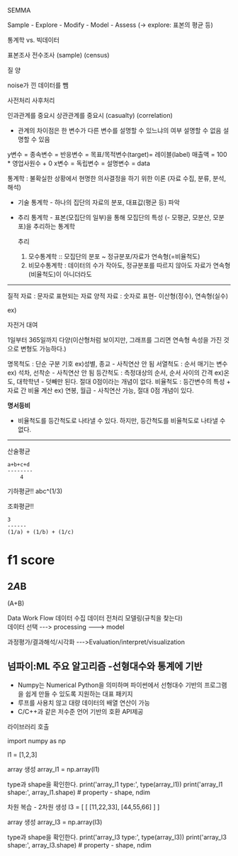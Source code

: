 SEMMA

Sample - Explore - Modify - Model - Assess
        (-> explore: 표본의 평균 등)

통계학 		vs. 	빅데이터


표본조사			전수조사
(sample)			(census)

질			        양

noise가 낀
데이터를 뺌

사전처리               사후처리

인과관계를 중요시	  상관관계를 중요시
(casualty)             (correlation)

- 관계의 차이점은 한 변수가 다른 변수를 설명할 수 있느냐의 여부
설명할 수 없음          설명할 수 있음

y변수  = 종속변수 = 반응변수 = 목표/목적변수(target)= 레이블(label)
매출액 = 100 * 영업사원수 + 0
x변수 = 독립변수 = 설명변수 = data

통계학 : 불확실한 상황에서 현명한 의사결정을 하기 위한 이론
(자료 수집, 분류, 분석, 해석)

- 기술 통계학 - 하나의 집단의 자료의 분포, 대표값(평균 등) 파악
- 추리 통계학 - 표본(모집단의 일부)을 통해 모집단의 특성 (- 모평균, 모분산, 모분포)을 추리하는 통계학
  
  추리 
    1. 모수통계학 :: 모집단의 분포 ~ 정규분포/자료가 연속형(=비율척도)
    2. 비모수통계학 : 데이터의 수가 작아도, 정규분포를 따르지 않아도 자료가 연속형(비율척도)이 아니더라도


------

질적 자료 : 문자로 표현되는 자료
양적 자료 : 숫자로 표현- 이산형(정수), 연속형(실수)

ex)

자전거 대여

1일부터 365일까지 다양(이산형처럼 보이지만, 그래프를 그리면 연속형 속성을 가진 것으로 변형도 가능하다.)


명목척도 : 단순 구분 기호 ex)성별, 종교 - 사칙연산 안 됨
서열척도 : 순서 매기는 변수 ex) 석차, 선착순  - 사칙연산 안 됨
등간척도 : 측정대상의 순서, 순서 사이의 간격 ex)온도, 대학학년 - 덧빼만 된다. 절대 0점이라는 개념이 없다.
비율척도 : 등간변수의 특성 + 자료 간 비율 계산  ex) 연봉, 월급 - 사칙연산 가능, 절대 0점 개념이 있다.

**명서등비**

- 비율척도를 등간척도로 나타낼 수 있다. 하지만, 등간척도를 비율척도로 나타낼 수 없다. 

-----


산술평균
```
a+b+c+d
--------
    4
```


기하평균!!
abc^(1/3)


조화평균!!

```
3
------
(1/a) + (1/b) + (1/c)

```

f1 score
=
2*A*B
------
(A+B)


Data Work Flow
데이터 수집      데이터 전처리   모델링(규칙을 찾는다)    
데이터 선택 ---> processing  ---> model             

과정평가/결과해석/시각화
--->Evaluation/interpret/visualization




## 넘파이:ML 주요 알고리즘 -선형대수와 통계에 기반

* Numpy는  Numerical Python을 의미하며 파이썬에서 선형대수 기반의 프로그램을 쉽게 만들 수 있도록 지원하는 대표 패키지
* 루프를 사용치 않고 대량 데이터의 배열 연산이 가능
* C/C++과 같은 저수준 언어 기반의 호환 API제공

 라이브러리 호출

import numpy as np


l1 = [1,2,3]

 array 생성
array_l1 = np.array(l1)

 type과 shape을 확인한다.
print('array_l1 type:', type(array_l1))
print('array_l1 shape:', array_l1.shape)  # property - shape, ndim




 차원 복습 - 2차원 생성
l3 = [
    [
        [11,22,33],
        [44,55,66]
    ]
]  

 array 생성
array_l3 = np.array(l3)

 type과 shape을 확인한다.
print('array_l3 type:', type(array_l3))
print('array_l3 shape:', array_l3.shape)  # property - shape, ndim